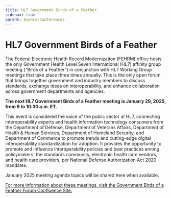 ```yaml
---
title: HL7 Government Birds of a Feather
sidenav: true
parent: Events/Conferences
---
```

# HL7 Government Birds of a Feather

The Federal Electronic Health Record Modernization (FEHRM) office hosts the only Government Health Level Seven International (HL7) affinity group meeting (“Birds of a Feather”) in conjunction with HL7 Working Group meetings that take place three times annually. This is the only open forum that brings together government and industry members to discuss standards, exchange ideas on interoperability, and enhance collaboration across government departments and agencies.

**The next HL7 Government Birds of a Feather meeting is January 29, 2025, from 9 to 10:30 a.m. ET.** 

This event is considered the voice of the public sector at HL7, connecting interoperability experts and health information technology consumers from the Department of Defense, Department of Veterans Affairs, Department of Health & Human Services, Department of Homeland Security, and Department of Commerce to promote trends and cutting-edge digital interoperability standardization for adoption. It provides the opportunity to promote and influence Interoperability policies and best practices among policymakers, the standards community, electronic health care vendors, and health care providers, per National Defense Authorization Act 2020 mandates.

January 2025 meeting agenda topics will be shared here when available.

[For more information about these meetings, visit the Government Birds of a Feather Forum Confluence Site.](https://confluence.hl7.org/display/BFG/Government+Birds+of+a+Feather+Forum)
